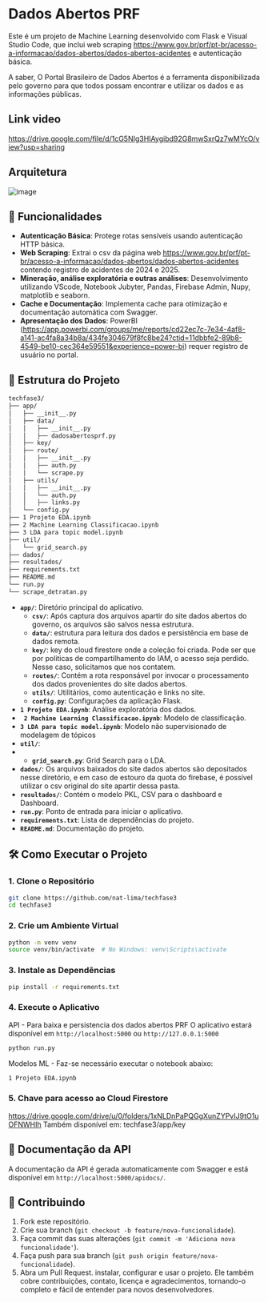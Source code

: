 # Dados Abertos PRF

Este é um projeto de Machine Learning desenvolvido com Flask e Visual Studio Code, que inclui web scraping https://www.gov.br/prf/pt-br/acesso-a-informacao/dados-abertos/dados-abertos-acidentes e autenticação básica.

A saber, O Portal Brasileiro de Dados Abertos é a ferramenta disponibilizada pelo governo para que todos possam encontrar e utilizar os dados e as informações públicas.

## Link video

https://drive.google.com/file/d/1cG5NIg3HIAygibd92G8mwSxrQz7wMYcO/view?usp=sharing

## Arquitetura

![image](https://github.com/user-attachments/assets/c7513ab8-dfd5-45ed-8940-c17c5ee2066b)


## 🚀 Funcionalidades

- **Autenticação Básica**: Protege rotas sensíveis usando autenticação HTTP básica.
- **Web Scraping**: Extrai o csv da página web https://www.gov.br/prf/pt-br/acesso-a-informacao/dados-abertos/dados-abertos-acidentes contendo registro de acidentes de 2024 e 2025.
- **Mineração, análise exploratória e outras análises**: Desenvolvimento utilizando VScode, Notebook Jubyter, Pandas, Firebase Admin, Nupy, matplotlib e seaborn.
- **Cache e Documentação**: Implementa cache para otimização e documentação automática com Swagger.
- **Apresentação dos Dados**: PowerBI (https://app.powerbi.com/groups/me/reports/cd22ec7c-7e34-4af8-a141-ac4fa8a34b8a/434fe304679f8fc8be24?ctid=11dbbfe2-89b8-4549-be10-cec364e59551&experience=power-bi) requer registro de usuário no portal.

## 📁 Estrutura do Projeto

```bash
techfase3/
├── app/
│   ├── __init__.py
│   ├── data/
│   │   ├── __init__.py
│   │   ├── dadosabertosprf.py
│   ├── key/
│   ├── route/
│   │   ├── __init__.py
│   │   ├── auth.py
│   │   └── scrape.py
│   ├── utils/
│   │   ├── __init__.py
│   │   └── auth.py
│   │   ├── links.py
│   └── config.py
├── 1 Projeto EDA.ipynb
├── 2 Machine Learning Classificacao.ipynb
├── 3 LDA para topic model.ipynb
├── util/
│   └── grid_search.py
├── dados/
├── resultados/
├── requirements.txt
├── README.md
└── run.py
└── scrape_detratan.py
```

- **`app/`**: Diretório principal do aplicativo.
  - **`csv/`**: Após captura dos arquivos apartir do site dados abertos do governo, os arquivos são salvos nessa estrutura.
  - **`data/`**: estrutura para leitura dos dados e persistência em base de dados remota.
  - **`key/`**: key do cloud firestore onde a coleção foi criada. Pode ser que por politicas de compartilhamento do IAM, o acesso seja perdido. Nesse caso, solicitamos que nos contatem.
  - **`routes/`**: Contém a rota responsável por invocar o processamento dos dados provenientes do site dados abertos.
  - **`utils/`**: Utilitários, como autenticação e links no site.
  - **`config.py`**: Configurações da aplicação Flask.
- **`1 Projeto EDA.ipynb`**: Análise exploratória dos dados.
- **` 2 Machine Learning Classificacao.ipynb`**: Modelo de classificação.
- **`3 LDA para topic model.ipynb`**:  Modelo não supervisionado de modelagem de tópicos
- **`util/`**:
-   - **`grid_search.py`**: Grid Search para o LDA.
- **`dados/`**: Os arquivos baixados do site dados abertos são depositados nesse diretório, e em caso de estouro da quota do firebase, é possível utilizar o csv original do site apartir dessa pasta. 
- **`resultados/`**: Contém o modelo PKL, CSV para o dashboard e Dashboard.
- **`run.py`**: Ponto de entrada para iniciar o aplicativo.
- **`requirements.txt`**: Lista de dependências do projeto.
- **`README.md`**: Documentação do projeto.

## 🛠️ Como Executar o Projeto

### 1. Clone o Repositório

```bash
git clone https://github.com/nat-lima/techfase3
cd techfase3
```

### 2. Crie um Ambiente Virtual

```bash
python -m venv venv
source venv/bin/activate  # No Windows: venv\Scripts\activate
```

### 3. Instale as Dependências

```bash
pip install -r requirements.txt
```

### 4. Execute o Aplicativo

API - Para baixa e persistencia dos dados abertos PRF 
O aplicativo estará disponível em `http://localhost:5000` ou `http://127.0.0.1:5000`
```bash
python run.py
```

Modelos ML - Faz-se necessário executar o notebook abaixo:
```bash
1 Projeto EDA.ipynb
```
### 5. Chave para acesso ao Cloud Firestore
https://drive.google.com/drive/u/0/folders/1xNLDnPaPQGgXunZYPvIJ9tO1uOFNWHIh
Também disponível em: techfase3/app/key

## 📖 Documentação da API

A documentação da API é gerada automaticamente com Swagger e está disponível em `http://localhost:5000/apidocs/`.

## 🤝 Contribuindo

1. Fork este repositório.
2. Crie sua branch (`git checkout -b feature/nova-funcionalidade`).
3. Faça commit das suas alterações (`git commit -m 'Adiciona nova funcionalidade'`).
4. Faça push para sua branch (`git push origin feature/nova-funcionalidade`).
5. Abra um Pull Request.
instalar, configurar e usar o projeto. Ele também cobre contribuições, contato, licença e agradecimentos, tornando-o completo e fácil de entender para novos desenvolvedores.
